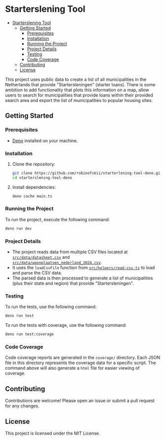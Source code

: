 # Starterslening Tool

- [Starterslening Tool](#starterslening-tool)
  - [Getting Started](#getting-started)
    - [Prerequisites](#prerequisites)
    - [Installation](#installation)
    - [Running the Project](#running-the-project)
    - [Project Details](#project-details)
    - [Testing](#testing)
    - [Code Coverage](#code-coverage)
  - [Contributing](#contributing)
  - [License](#license)

This project uses public data to create a list of all municipalities in the
Netherlands that provide "Startersleningen" (starter loans). There is some
ambition to add functionality that plots this information on a map, allow users
to search for municipalities that provide loans within their provided search
area and export the list of municipalities to popular housing sites.

## Getting Started

### Prerequisites

- [Deno](https://deno.land/) installed on your machine.

### Installation

1. Clone the repository:
   ```sh
   git clone https://github.com/robinofskii/starterlening-tool-deno.git
   cd starterslening-tool-deno
   ```

2. Install dependencies:
   ```sh
   deno cache main.ts
   ```

### Running the Project

To run the project, execute the following command:

```sh
deno run dev
```

### Project Details

- The project reads data from multiple CSV files located at
  [`src/data/datasheet.csv`](src/data/datasheet.csv) and
  [`src/data/woonplaatsen_nederland_2024.csv`](src/data/woonplaatsen_nederland_2024.csv).
- It uses the `loadCsvFile` function from
  [`src/helpers/read-csv.ts`](src/helpers/read-csv.ts) to load and parse the CSV
  data.
- The parsed data is then processed to generate a list of municipalities (plus
  their state and region) that provide "Startersleningen".

### Testing

To run the tests, use the following command:

```sh
deno run test
```

To run the tests with coverage, use the following command:

```sh
deno run test:coverage
```

### Code Coverage

Code coverage reports are generated in the `coverage/` directory. Each JSON file
in this directory represents the coverage data for a specific script. The
command above will also generate a `html` file for easier viewing of coverage.

## Contributing

Contributions are welcome! Please open an issue or submit a pull request for any
changes.

## License

This project is licensed under the MIT License.
